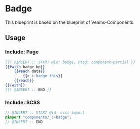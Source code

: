 # Badge

This blueprint is based on the blueprint of Veams-Components.

## Usage

### Include: Page

``` hbs
{{! @INSERT :: START @id: badge, @tag: component-partial }}
{{#with badge-bp}}
	{{#each data}}
		{{> c-badge this}}
	{{/each}}
{{/with}}
{{! @INSERT :: END }}
```

### Include: SCSS

``` scss
// @INSERT :: START @id: scss-import
@import "components/_c-badge";
// @INSERT :: END
```
